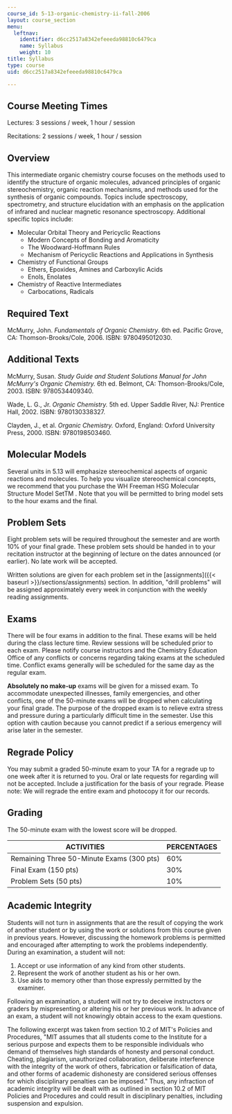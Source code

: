 ```yaml
---
course_id: 5-13-organic-chemistry-ii-fall-2006
layout: course_section
menu:
  leftnav:
    identifier: d6cc2517a8342efeeeda98810c6479ca
    name: Syllabus
    weight: 10
title: Syllabus
type: course
uid: d6cc2517a8342efeeeda98810c6479ca

---
```


Course Meeting Times
--------------------

Lectures: 3 sessions / week, 1 hour / session

Recitations: 2 sessions / week, 1 hour / session

Overview
--------

This intermediate organic chemistry course focuses on the methods used to identify the structure of organic molecules, advanced principles of organic stereochemistry, organic reaction mechanisms, and methods used for the synthesis of organic compounds. Topics include spectroscopy, spectrometry, and structure elucidation with an emphasis on the application of infrared and nuclear magnetic resonance spectroscopy. Additional specific topics include:

*   Molecular Orbital Theory and Pericyclic Reactions
    *   Modern Concepts of Bonding and Aromaticity
    *   The Woodward-Hoffmann Rules
    *   Mechanism of Pericyclic Reactions and Applications in Synthesis
*   Chemistry of Functional Groups
    *   Ethers, Epoxides, Amines and Carboxylic Acids
    *   Enols, Enolates
*   Chemistry of Reactive Intermediates
    *   Carbocations, Radicals

Required Text
-------------

McMurry, John. _Fundamentals of Organic Chemistry_. 6th ed. Pacific Grove, CA: Thomson-Brooks/Cole, 2006. ISBN: 9780495012030.

Additional Texts
----------------

McMurry, Susan. _Study Guide and Student Solutions Manual for John McMurry's Organic Chemistry._ 6th ed. Belmont, CA: Thomson-Brooks/Cole, 2003. ISBN: 9780534409340.

Wade, L. G., Jr. _Organic Chemistry._ 5th ed. Upper Saddle River, NJ: Prentice Hall, 2002. ISBN: 9780130338327.

Clayden, J., et al. _Organic Chemistry._ Oxford, England: Oxford University Press, 2000. ISBN: 9780198503460.

Molecular Models
----------------

Several units in 5.13 will emphasize stereochemical aspects of organic reactions and molecules. To help you visualize stereochemical concepts, we recommend that you purchase the WH Freeman HSG Molecular Structure Model SetTM . Note that you will be permitted to bring model sets to the hour exams and the final.

Problem Sets
------------

Eight problem sets will be required throughout the semester and are worth 10% of your final grade. These problem sets should be handed in to your recitation instructor at the beginning of lecture on the dates announced (or earlier). No late work will be accepted.

Written solutions are given for each problem set in the [assignments]({{< baseurl >}}/sections/assignments) section. In addition, "drill problems" will be assigned approximately every week in conjunction with the weekly reading assignments.

Exams
-----

There will be four exams in addition to the final. These exams will be held during the class lecture time. Review sessions will be scheduled prior to each exam. Please notify course instructors and the Chemistry Education Office of any conflicts or concerns regarding taking exams at the scheduled time. Conflict exams generally will be scheduled for the same day as the regular exam.

**Absolutely no make-up** exams will be given for a missed exam. To accommodate unexpected illnesses, family emergencies, and other conflicts, one of the 50-minute exams will be dropped when calculating your final grade. The purpose of the dropped exam is to relieve extra stress and pressure during a particularly difficult time in the semester. Use this option with caution because you cannot predict if a serious emergency will arise later in the semester.

Regrade Policy
--------------

You may submit a graded 50-minute exam to your TA for a regrade up to one week after it is returned to you. Oral or late requests for regarding will not be accepted. Include a justification for the basis of your regrade. Please note: We will regrade the entire exam and photocopy it for our records.

Grading
-------

The 50-minute exam with the lowest score will be dropped.

| ACTIVITIES | PERCENTAGES |
| --- | --- |
| Remaining Three 50-Minute Exams (300 pts) | 60% |
| Final Exam (150 pts) | 30% |
| Problem Sets (50 pts) | 10% 

Academic Integrity
------------------

Students will not turn in assignments that are the result of copying the work of another student or by using the work or solutions from this course given in previous years. However, discussing the homework problems is permitted and encouraged after attempting to work the problems independently. During an examination, a student will not:

1.  Accept or use information of any kind from other students.
2.  Represent the work of another student as his or her own.
3.  Use aids to memory other than those expressly permitted by the examiner.

Following an examination, a student will not try to deceive instructors or graders by mispresenting or altering his or her previous work. In advance of an exam, a student will not knowingly obtain access to the exam questions.

The following excerpt was taken from section 10.2 of MIT's Policies and Procedures, "MIT assumes that all students come to the Institute for a serious purpose and expects them to be responsible individuals who demand of themselves high standards of honesty and personal conduct. Cheating, plagiarism, unauthorized collaboration, deliberate interference with the integrity of the work of others, fabrication or falsification of data, and other forms of academic dishonesty are considered serious offenses for which disciplinary penalties can be imposed." Thus, any infraction of academic integrity will be dealt with as outlined in section 10.2 of MIT Policies and Procedures and could result in disciplinary penalties, including suspension and expulsion.